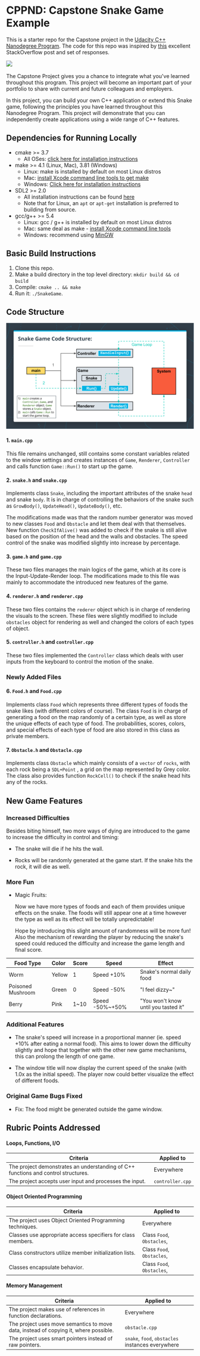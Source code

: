 # CPPND: Capstone Snake Game Example

This is a starter repo for the Capstone project in the [Udacity C++ Nanodegree Program](https://www.udacity.com/course/c-plus-plus-nanodegree--nd213). The code for this repo was inspired by [this](https://codereview.stackexchange.com/questions/212296/snake-game-in-c-with-sdl) excellent StackOverflow post and set of responses.

<img src="snake_game.gif"/>

The Capstone Project gives you a chance to integrate what you've learned throughout this program. This project will become an important part of your portfolio to share with current and future colleagues and employers.

In this project, you can build your own C++ application or extend this Snake game, following the principles you have learned throughout this Nanodegree Program. This project will demonstrate that you can independently create applications using a wide range of C++ features.

## Dependencies for Running Locally
* cmake >= 3.7
  * All OSes: [click here for installation instructions](https://cmake.org/install/)
* make >= 4.1 (Linux, Mac), 3.81 (Windows)
  * Linux: make is installed by default on most Linux distros
  * Mac: [install Xcode command line tools to get make](https://developer.apple.com/xcode/features/)
  * Windows: [Click here for installation instructions](http://gnuwin32.sourceforge.net/packages/make.htm)
* SDL2 >= 2.0
  * All installation instructions can be found [here](https://wiki.libsdl.org/Installation)
  * Note that for Linux, an `apt` or `apt-get` installation is preferred to building from source.
* gcc/g++ >= 5.4
  * Linux: gcc / g++ is installed by default on most Linux distros
  * Mac: same deal as make - [install Xcode command line tools](https://developer.apple.com/xcode/features/)
  * Windows: recommend using [MinGW](http://www.mingw.org/)

## Basic Build Instructions

1. Clone this repo.
2. Make a build directory in the top level directory: `mkdir build && cd build`
3. Compile: `cmake .. && make`
4. Run it: `./SnakeGame`.



## Code Structure

<img src="file_structure.png"/>

#### 1. `main.cpp`

This file remains unchanged, still contains some constant variables related to the window settings and creates instances of `Game`, `Renderer`, `Controller` and calls function `Game::Run()` to start up the game.

#### 2. `snake.h` and `snake.cpp`

Implements class `Snake`, including the important attributes of the snake `head` and snake `body`. It is in charge of controlling the behaviors of the snake such as `GrowBody()`, `UpdateHead()`, `UpdateBody()`, etc. 

The modifications made was that the random number generator was moved to new classes `Food` and `Obstacle` and let them deal with that themselves. New function `CheckIfAlive()` was added to check if the snake is still alive based on the position of the head and the walls and obstacles. The speed control of the snake was modified slightly into increase by percentage.

#### 3. `game.h` and `game.cpp`

These two files manages the main logics of the game, which at its core is the Input-Update-Render loop. The modifications made to this file was mainly to accommodate the introduced new features of the game.

#### 4. `renderer.h` and `renderer.cpp`

These two files contains the `rederer` object which is in charge of rendering the visuals to the screen. These files were slightly modified to include `obstacles` object for rendering as well and changed the colors of each types of object.

#### 5. `controller.h` and `controller.cpp`

These two files implemented the `Controller` class which deals with user inputs from the keyboard to control the motion of the snake. 

### Newly Added Files

#### 6. `Food.h` and `Food.cpp` 

Implements class `Food` which represents three different types of foods the snake likes (with different colors of course). The class `Food` is in charge of generating a food on the map randomly of a certain type, as well as store the unique effects of each type of food. The probabilities, scores, colors, and special effects of each type of food are also stored in this class as private members. 

#### 7. `Obstacle.h` and `Obstacle.cpp`

Implements class `Obstacle` which mainly consists of a `vector` of `rocks`, with each rock being a `SDL+Point` , a grid on the map represented by Grey color. The class also provides function `RockCell()` to check if the snake head hits any of the rocks. 



## New Game Features

### Increased Difficulties
Besides biting himself, two more ways of dying are introduced to the game to increase the difficulty in control and timing: 

* The snake will die if he hits the wall. 

* Rocks will be randomly generated at the game start. If the snake hits the rock, it will die as well.

### More Fun
* Magic Fruits: 

  Now we have more types of foods and each of them provides unique effects on the snake. The foods will still appear one at a time however the type as well as its effect will be totally unpredictable! 

  Hope by introducing this slight amount of randomness will be more fun! Also the mechanism of rewarding the player by reducing the snake's speed could reduced the difficulty and increase the game length and final score.

| Food Type         | Color  | Score | Speed           | Effect                               |
| ----------------- | :----- | :---- | --------------- | ------------------------------------ |
| Worm              | Yellow | 1     | Speed +10%      | Snake's normal daily food            |
| Poisoned Mushroom | Green  | 0     | Speed -50%      | "I feel dizzy~"                      |
| Berry             | Pink   | 1~10  | Speed -50%~+50% | "You won't know until you tasted it" |

### Additional Features
* The snake's speed will increase in a proportional manner (ie. speed +10% after eating a normal food). This aims to lower down the difficulty slightly and hope that together with the other new game mechanisms,  this can prolong the length of one game.

* The window title will now display the current speed of the snake (with 1.0x as the initial speed). The player now could better visualize the effect of different foods.

### Original Game Bugs Fixed
* Fix: The food might be generated outside the game window.




## Rubric Points Addressed

#### Loops, Functions, I/O

| Criteria                                                     | Applied to       |
| ------------------------------------------------------------ | ---------------- |
| The project demonstrates an understanding of C++ functions and control structures. | Everywhere       |
| The project accepts user input and processes the input.      | `controller.cpp` |

#### Object Oriented Programming
| Criteria                                                     | Applied to                  |
| ------------------------------------------------------------ | --------------------------- |
| The project uses Object Oriented Programming techniques.     | Everywhere                  |
| Classes use appropriate access specifiers for class members. | Class  `Food`, `Obstacles`, |
| Class constructors utilize member initialization lists.      | Class  `Food`, `Obstacles`, |
| Classes encapsulate behavior.                                | Class  `Food`, `Obstacles`, |

#### Memory Management

| Criteria                                                     | Applied to                                        |
| ------------------------------------------------------------ | ------------------------------------------------- |
| The project makes use of references in function declarations. | Everywhere                                        |
| The project uses move semantics to move data, instead of copying it, where possible. | `obstacle.cpp`                                    |
| The project uses smart pointers instead of raw pointers.     | `snake`, `food`, `obstacles` instances everywhere |

